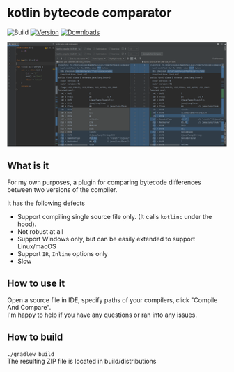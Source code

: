 # kotlin bytecode comparator

![Build](https://github.com/scaventz/kotlin-bytecode-comparator/workflows/Build/badge.svg)
[![Version](https://img.shields.io/jetbrains/plugin/v/18712.svg)](https://plugins.jetbrains.com/plugin/18712)
[![Downloads](https://img.shields.io/jetbrains/plugin/d/18712.svg)](https://plugins.jetbrains.com/plugin/18712)

![alt text](screenshot.png)
## What is it  
<!-- Plugin description -->
For my own purposes, a plugin for comparing bytecode differences between two versions of the compiler.

It has the following defects
- Support compiling single source file only. (It calls `kotlinc` under the hood). 
- Not robust at all
- Support Windows only, but can be easily extended to support Linux/macOS
- Support `IR`, `Inline` options only
- Slow

## How to use it
Open a source file in IDE, specify paths of your compilers, click "Compile And Compare".  
I'm happy to help if you have any questions or ran into any issues.

<!-- Plugin description end -->

## How to build
`./gradlew build`  
The resulting ZIP file is located in build/distributions

